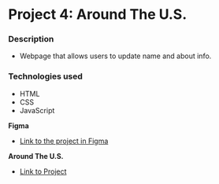 # Project 4: Around The U.S.

### Description

* Webpage that allows users to update name and about info.

### Technologies used

* HTML
* CSS
* JavaScript

**Figma**

* [Link to the project in Figma](https://www.figma.com/file/mUgu8OSHWE0M6p6vfwmdu9/Sprint-4-Around-The-U.S.-desktop-mobile?node-id=0%3A1)

**Around The U.S.**

* [Link to Project](https://tealii.github.io/web_project_4/)
